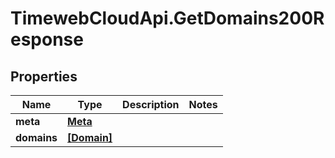 # TimewebCloudApi.GetDomains200Response

## Properties

Name | Type | Description | Notes
------------ | ------------- | ------------- | -------------
**meta** | [**Meta**](Meta.md) |  | 
**domains** | [**[Domain]**](Domain.md) |  | 


